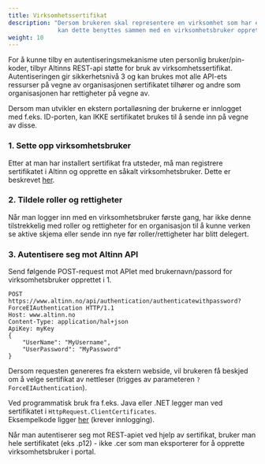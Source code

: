 ```yaml
---
title: Virksomhetssertifikat
description: "Dersom brukeren skal representere en virksomhet som har et virksomhetssertifikat,
              kan dette benyttes sammen med en virksomhetsbruker opprettet på Altinn.no til å autentisere seg mot Altinns REST-api."
weight: 10
---
```



For å kunne tilby en autentiseringsmekanisme uten personlig bruker/pin-koder, tilbyr Altinns REST-api støtte for bruk av virksomhetssertifikat.
Autentiseringen gir sikkerhetsnivå 3 og kan brukes mot alle API-ets ressurser på vegne av organisasjonen sertifikatet tilhører
og andre som organisasjonen har rettigheter på vegne av.

Dersom man utvikler en ekstern portalløsning der brukerne er innlogget med f.eks. ID-porten, kan IKKE sertifikatet brukes til å sende inn på vegne av disse.

### 1. Sette opp virksomhetsbruker
Etter at man har installert sertifikat fra utsteder, må man registrere sertifikatet i Altinn og opprette en såkalt virksomhetsbruker.
Dette er beskrevet [her](https://www.altinn.no/no/Portalhjelp/Innlogging/Virksomhetssertifikat/).

### 2. Tildele roller og rettigheter
Når man logger inn med en virksomhetsbruker første gang, har ikke denne tilstrekkelig med roller og rettigheter for en organisasjon til
å kunne verken se aktive skjema eller sende inn nye før roller/rettigheter har blitt delegert.

### 3. Autentisere seg mot Altinn API
Send følgende POST-request mot APIet med brukernavn/passord for virksomhetsbruker opprettet i 1.

```HTTP
POST https://www.altinn.no/api/authentication/authenticatewithpassword?ForceEIAuthentication HTTP/1.1
Host: www.altinn.no
Content-Type: application/hal+json
ApiKey: myKey
{
    "UserName": "MyUsername",
    "UserPassword": "MyPassword"
}
```


Dersom requesten genereres fra ekstern webside, vil brukeren få beskjed om å velge sertifikat av nettleser (trigges av parameteren `?ForceEIAuthentication`).

Ved programmatisk bruk fra f.eks. Java eller .NET legger man ved sertifikatet i `HttpRequest.ClientCertificates`.  
Eksempelkode ligger [her](https://altinn.brreg.no/sites/fagsystemer/Kokebker/Forms/AllItems.aspx?RootFolder=%2Fsites%2Ffagsystemer%2FKokebker%2FReferanseklienter%2FNET) (krever innlogging).

Når man autentiserer seg mot REST-apiet ved hjelp av sertifikat, bruker man hele sertifikatet (eks .p12) - ikke .cer som man eksporterer
for å opprette virksomhetsbruker i portal.
